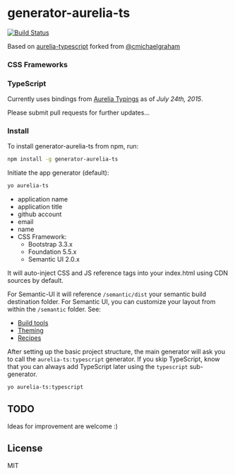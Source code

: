 # generator-aurelia-ts

[![Build Status](https://secure.travis-ci.org/kristianmandrup/generator-aurelia-ts.png?branch=master)](https://travis-ci.org/kristianmandrup/generator-aurelia-ts)

Based on [aurelia-typescript](https://github.com/kristianmandrup/aurelia-typescript) forked from [@cmichaelgraham](https://github.com/cmichaelgraham/aurelia-typescript)

### CSS Frameworks

### TypeScript

Currently uses bindings from [Aurelia Typings](https://github.com/cmichaelgraham/aurelia-typescript-atom/tree/master/skel-nav-ts/typings/aurelia) as of *July 24th, 2015*.

Please submit pull requests for further updates...

### Install

To install generator-aurelia-ts from npm, run:

```bash
npm install -g generator-aurelia-ts
```

Initiate the app generator (default):

```bash
yo aurelia-ts
```

- application name
- application title
- github account
- email
- name
- CSS Framework:
  - Bootstrap 3.3.x
  - Foundation 5.5.x
  - Semantic UI 2.0.x

It will auto-inject CSS and JS reference tags into your index.html using CDN sources by default.

For Semantic-UI it will reference `/semantic/dist` your semantic build destination folder.
For Semantic UI, you can customize your layout from within the `/semantic` folder. See:
- [Build tools](http://semantic-ui.com/introduction/build-tools.html)
- [Theming](http://semantic-ui.com/usage/theming.html)
- [Recipes](http://semantic-ui.com/introduction/advanced-usage.html)

After setting up the basic project structure, the main generator will ask you to call the `aurelia-ts:typescript` generator.
If you skip TypeScript, know that you can always add TypeScript later using the `typescript` sub-generator.

```bash
yo aurelia-ts:typescript
```

## TODO

Ideas for improvement are welcome :)

## License

MIT
